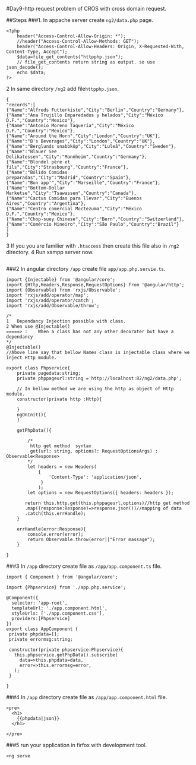 #Day9-http request problem of CROS with cross domain request.

##Steps
###1.   In appache server create `ng2/data.php` page.
```
<?php 
    header("Access-Control-Allow-Origin: *");
    //header("Access-Control-Allow-Methods: GET");
    header("Access-Control-Allow-Headers: Origin, X-Requested-With, Content-Type, Accept");
    $data=file_get_contents("httpphp.json");
    // file_get_contents return string as output. so use json_decode();
    echo $data;
?>
```

2   In same directory `/ng2` add file`httpphp.json`.
```
{
"records":[
{"Name":"Alfreds Futterkiste","City":"Berlin","Country":"Germany"},
{"Name":"Ana Trujillo Emparedados y helados","City":"México D.F.","Country":"Mexico"},
{"Name":"Antonio Moreno Taquería","City":"México D.F.","Country":"Mexico"},
{"Name":"Around the Horn","City":"London","Country":"UK"},
{"Name":"B's Beverages","City":"London","Country":"UK"},
{"Name":"Berglunds snabbköp","City":"Luleå","Country":"Sweden"},
{"Name":"Blauer See Delikatessen","City":"Mannheim","Country":"Germany"},
{"Name":"Blondel père et fils","City":"Strasbourg","Country":"France"},
{"Name":"Bólido Comidas preparadas","City":"Madrid","Country":"Spain"},
{"Name":"Bon app'","City":"Marseille","Country":"France"},
{"Name":"Bottom-Dollar Marketse","City":"Tsawassen","Country":"Canada"},
{"Name":"Cactus Comidas para llevar","City":"Buenos Aires","Country":"Argentina"},
{"Name":"Centro comercial Moctezuma","City":"México D.F.","Country":"Mexico"},
{"Name":"Chop-suey Chinese","City":"Bern","Country":"Switzerland"},
{"Name":"Comércio Mineiro","City":"São Paulo","Country":"Brazil"}
]
} 
```

3   If you you are familier with `.htaccess` then create this file also in `/ng2` directory.
4   Run xampp server now.

```

```
###2    In angular directory `/app` create file `app/app.php.servie.ts`.

```
import {Injectable} from '@angular/core';
import {Http,Headers,Response,RequestOptions} from '@angular/http';
import {Observable} from 'rxjs/Observable';
import 'rxjs/add/operator/map';
import 'rxjs/add/operator/catch';
import 'rxjs/add/Observable/throw';

/*
1   Dependancy Injection possible with class.
2 When use @Injectable()
=====> :    When a class has not any other decorater but have a dependancy
*/
@Injectable()
//Above line say that bellow Names class is injectable class where we inject Http module.

export class Phpservice{
    private pagedata:string;
    private phppageurl:string ='http://localhost:82/ng2/data.php';

    // In bellow method we are using the http as object of Http module.
    constructor(private http :Http){
    
    }
    ngOnInit(){       
    }

    getPhpData(){

        /*
         http get method  syntax
         get(url: string, options?: RequestOptionsArgs) : Observable<Response>
        */
        let headers = new Headers(
            { 
                'Content-Type': 'application/json',
             }
            );
        let options = new RequestOptions({ headers: headers });

       return this.http.get(this.phppageurl,options)//http get method 
       .map((response:Response)=>response.json())//mapping of data
       .catch(this.errHandle);
    }

    errHandle(error:Response){
        console.error(error);
        return Observable.throw(error||"Error massage");
    }  
    
}
```

###3    In `/app` directory create file as `/app/app.component.ts` file.

```
import { Component } from '@angular/core';

import {Phpservice} from './app.php.service';

@Component({
  selector: 'app-root',
  templateUrl: './app.component.html',
  styleUrls: ['./app.component.css'],
  providers:[Phpservice]
})
export class AppComponent {
 private phpdata=[];
 private errormsg:string;
  
 constructor(private phpservice:Phpservice){
   this.phpservice.getPhpData().subscribe(
     data=>this.phpdata=data,
     error=>this.errormsg=error,
   );
 }

}

```

###4    In `/app` directory create file as `/app/app.component.html` file.

```
<pre>
  <h1>
    {{phpdata|json}}
  </h1>
 
</pre>
```
###5 run your application in firfox with development tool.
```
>ng serve 
```